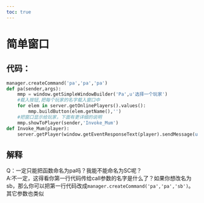 ```yaml
---       
toc: true       
---       
```

# 简单窗口       
       
代码：       
-----       
~~~~python       
manager.createCommand('pa','pa','pa')       
def pa(sender,args):       
    mmp = window.getSimpleWindowBuilder('Pa',u'选择一个玩家')       
    #载入按钮,把每个玩家的名字载入窗口中       
    for elem in server.getOnlinePlayers().values():       
        mmp.buildButton(elem.getName(),'')       
    #把窗口显示给玩家，下面有更详细的说明       
    mmp.showToPlayer(sender,'Invoke_Mum')       
def Invoke_Mum(player):       
    server.getPlayer(window.getEventResponseText(player).sendMessage(u'SSBB'))       
~~~~       
解释       
----       
Q：一定只能把函数命名为pa吗？我能不能命名为SC呢？       
A:不一定，这得看你第一行代码传给call参数的名字是什么了？如果你想改名为sb，那么你可以把第一行代码改成`manager.createCommand('pa','pa','sb')`。其它参数也类似       
       
